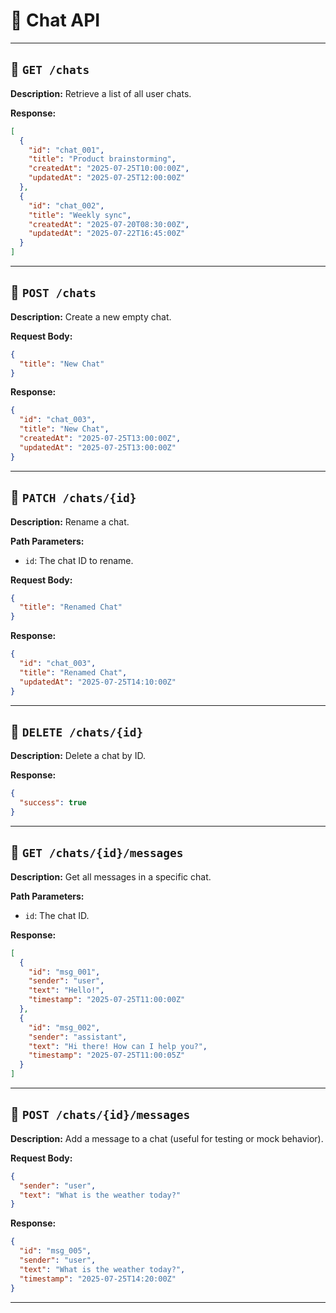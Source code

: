 # 📘 Chat API 

---

## 🔹 `GET /chats`

**Description:** Retrieve a list of all user chats.

**Response:**
```json
[
  {
    "id": "chat_001",
    "title": "Product brainstorming",
    "createdAt": "2025-07-25T10:00:00Z",
    "updatedAt": "2025-07-25T12:00:00Z"
  },
  {
    "id": "chat_002",
    "title": "Weekly sync",
    "createdAt": "2025-07-20T08:30:00Z",
    "updatedAt": "2025-07-22T16:45:00Z"
  }
]
```

---

## 🔹 `POST /chats`

**Description:** Create a new empty chat.

**Request Body:**
```json
{
  "title": "New Chat"
}
```

**Response:**
```json
{
  "id": "chat_003",
  "title": "New Chat",
  "createdAt": "2025-07-25T13:00:00Z",
  "updatedAt": "2025-07-25T13:00:00Z"
}
```

---

## 🔹 `PATCH /chats/{id}`

**Description:** Rename a chat.

**Path Parameters:**
- `id`: The chat ID to rename.

**Request Body:**
```json
{
  "title": "Renamed Chat"
}
```

**Response:**
```json
{
  "id": "chat_003",
  "title": "Renamed Chat",
  "updatedAt": "2025-07-25T14:10:00Z"
}
```

---

## 🔹 `DELETE /chats/{id}`

**Description:** Delete a chat by ID.

**Response:**
```json
{
  "success": true
}
```

---

## 🔹 `GET /chats/{id}/messages`

**Description:** Get all messages in a specific chat.

**Path Parameters:**
- `id`: The chat ID.

**Response:**
```json
[
  {
    "id": "msg_001",
    "sender": "user",
    "text": "Hello!",
    "timestamp": "2025-07-25T11:00:00Z"
  },
  {
    "id": "msg_002",
    "sender": "assistant",
    "text": "Hi there! How can I help you?",
    "timestamp": "2025-07-25T11:00:05Z"
  }
]
```

---

## 🔹 `POST /chats/{id}/messages` 

**Description:** Add a message to a chat (useful for testing or mock behavior).

**Request Body:**
```json
{
  "sender": "user",
  "text": "What is the weather today?"
}
```

**Response:**
```json
{
  "id": "msg_005",
  "sender": "user",
  "text": "What is the weather today?",
  "timestamp": "2025-07-25T14:20:00Z"
}
```

---
